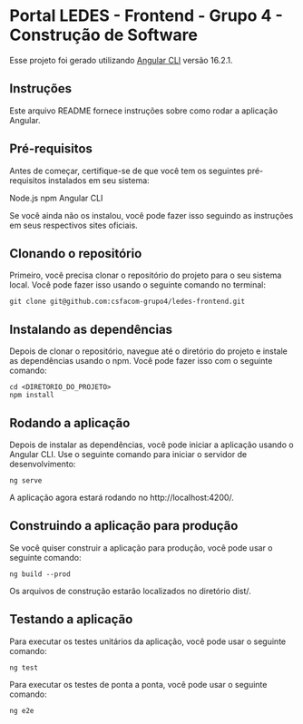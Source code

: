 # Portal LEDES - Frontend - Grupo 4 - Construção de Software 

Esse projeto foi gerado utilizando [Angular CLI](https://github.com/angular/angular-cli) versão 16.2.1.

## Instruções

Este arquivo README fornece instruções sobre como rodar a aplicação Angular.

## Pré-requisitos

Antes de começar, certifique-se de que você tem os seguintes pré-requisitos instalados em seu sistema:

Node.js
npm
Angular CLI

Se você ainda não os instalou, você pode fazer isso seguindo as instruções em seus respectivos sites oficiais.

## Clonando o repositório

Primeiro, você precisa clonar o repositório do projeto para o seu sistema local. Você pode fazer isso usando o seguinte comando no terminal:

 ```
git clone git@github.com:csfacom-grupo4/ledes-frontend.git
 ```

## Instalando as dependências

Depois de clonar o repositório, navegue até o diretório do projeto e instale as dependências usando o npm. Você pode fazer isso com o seguinte comando:

 ```
cd <DIRETORIO_DO_PROJETO>
npm install
 ```

## Rodando a aplicação

Depois de instalar as dependências, você pode iniciar a aplicação usando o Angular CLI. Use o seguinte comando para iniciar o servidor de desenvolvimento:

 ```
ng serve
 ```

A aplicação agora estará rodando no http://localhost:4200/.

## Construindo a aplicação para produção

Se você quiser construir a aplicação para produção, você pode usar o seguinte comando:

 ```
ng build --prod
 ```

Os arquivos de construção estarão localizados no diretório dist/.

## Testando a aplicação

Para executar os testes unitários da aplicação, você pode usar o seguinte comando:

```
ng test
```

Para executar os testes de ponta a ponta, você pode usar o seguinte comando:

 ```
ng e2e
 ```


